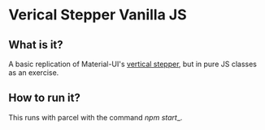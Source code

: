 # Verical Stepper Vanilla JS

## What is it?

A basic replication of Material-UI's [vertical stepper](https://material-ui.com/components/steppers/#vertical-stepper), but in pure JS classes as an exercise.

## How to run it?

This runs with parcel with the command _npm start__.
